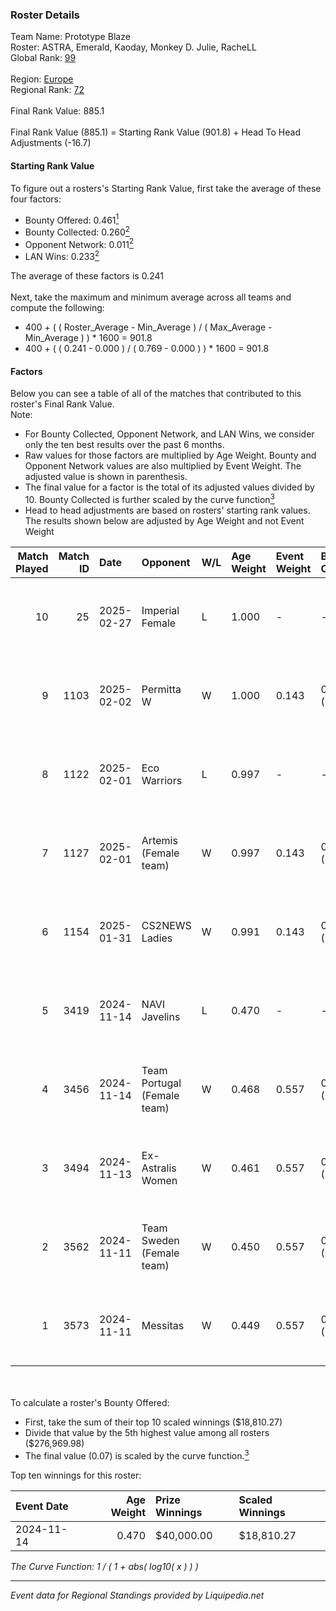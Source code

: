 ### Roster Details<br />
Team Name: Prototype Blaze<br />
Roster: ASTRA, Emerald, Kaoday, Monkey D. Julie, RacheLL<br />
Global Rank: [99](../standings_global.md)<br />
<br />
Region: [Europe]( ../standings_europe.md)<br />
Regional Rank: [72]( ../standings_europe.md)<br />
<br />
Final Rank Value:  885.1<br />
<br />
Final Rank Value (885.1) = Starting Rank Value (901.8) + Head To Head Adjustments (-16.7)<br />

#### Starting Rank Value<br />
To figure out a rosters's Starting Rank Value, first take the average of these four factors:<br />
- Bounty Offered: 0.461[<sup>1</sup>](#table2)
- Bounty Collected: 0.260[<sup>2</sup>](#table1)
- Opponent Network: 0.011[<sup>2</sup>](#table1)
- LAN Wins: 0.233[<sup>2</sup>](#table1)

The average of these factors is 0.241<br />
<br />
Next, take the maximum and minimum average across all teams and compute the following:<br />
- 400 + ( ( Roster_Average - Min_Average ) / ( Max_Average - Min_Average ) ) * 1600 = 901.8
- 400 + ( ( 0.241 - 0.000 ) / ( 0.769 - 0.000 ) ) * 1600 = 901.8


#### Factors<br />
Below you can see a table of all of the matches that contributed to this roster's Final Rank Value.<br />
Note:<br />

- For Bounty Collected, Opponent Network, and LAN Wins, we consider only the ten best results over the past 6 months.
- Raw values for those factors are multiplied by Age Weight. Bounty and Opponent Network values are also multiplied by Event Weight. The adjusted value is shown in parenthesis.
- The final value for a factor is the total of its adjusted values divided by 10. Bounty Collected is further scaled by the curve function[<sup>3</sup>](#curveFunction)
- Head to head adjustments are based on rosters' starting rank values. The results shown below are adjusted by Age Weight and not Event Weight
<span id="table1"></span><br />


| Match Played | Match ID | Date       | Opponent                    | W/L | Age Weight | Event Weight | Bounty Collected | Opponent Network | LAN Wins  | H2H Adj. | Roster                                           |
| -: | -: | :- | :- | :- | :- | :- | :- | :- | :- | -: | :- |
|           10 |       25 | 2025-02-27 | Imperial Female             | L   | 1.000      | -            | -                | -                | -         |    -9.87 | ASTRA, Emerald, Kaoday, Monkey D. Julie, RacheLL |
|            9 |     1103 | 2025-02-02 | Permitta W                  | W   | 1.000      | 0.143        | 0.000 (0.000)    | 0.145 (0.021)    | 0 (0.000) |     2.11 | ASTRA, Emerald, Kaoday, Monkey D. Julie, RacheLL |
|            8 |     1122 | 2025-02-01 | Eco Warriors                | L   | 0.997      | -            | -                | -                | -         |   -27.29 | ASTRA, Emerald, Kaoday, Monkey D. Julie, RacheLL |
|            7 |     1127 | 2025-02-01 | Artemis (Female team)       | W   | 0.997      | 0.143        | 0.000 (0.000)    | 0.048 (0.007)    | 0 (0.000) |     3.00 | ASTRA, Emerald, Kaoday, Monkey D. Julie, RacheLL |
|            6 |     1154 | 2025-01-31 | CS2NEWS Ladies              | W   | 0.991      | 0.143        | 0.001 (0.000)    | 0.151 (0.021)    | 0 (0.000) |     4.98 | ASTRA, Emerald, Kaoday, Monkey D. Julie, RacheLL |
|            5 |     3419 | 2024-11-14 | NAVI Javelins               | L   | 0.470      | -            | -                | -                | -         |    -4.41 | ASTRA, Emerald, Kaoday, Monkey D. Julie, RacheLL |
|            4 |     3456 | 2024-11-14 | Team Portugal (Female team) | W   | 0.468      | 0.557        | 0.034 (0.009)    | 0.067 (0.017)    | 1 (0.468) |     6.54 | ASTRA, Emerald, Kaoday, Monkey D. Julie, RacheLL |
|            3 |     3494 | 2024-11-13 | Ex-Astralis Women           | W   | 0.461      | 0.557        | 0.012 (0.003)    | 0.084 (0.022)    | 1 (0.461) |     4.64 | ASTRA, Emerald, Kaoday, Monkey D. Julie, RacheLL |
|            2 |     3562 | 2024-11-11 | Team Sweden (Female team)   | W   | 0.450      | 0.557        | 0.008 (0.002)    | 0.039 (0.010)    | 1 (0.450) |     2.76 | ASTRA, Emerald, Kaoday, Monkey D. Julie, RacheLL |
|            1 |     3573 | 2024-11-11 | Messitas                    | W   | 0.449      | 0.557        | 0.000 (0.000)    | 0.049 (0.012)    | 1 (0.449) |     0.80 | ASTRA, Emerald, Kaoday, Monkey D. Julie, RacheLL |

<br />
<span id="table2"></span><br />
To calculate a roster's Bounty Offered:<br />

- First, take the sum of their top 10 scaled winnings ($18,810.27)
- Divide that value by the 5th highest value among all rosters ($276,969.98)
- The final value (0.07) is scaled by the curve function.[<sup>3</sup>](#curveFunction)

Top ten winnings for this roster:<br />

| Event Date | Age Weight | Prize Winnings | Scaled Winnings |
| :- | -: | :- | :- |
| 2024-11-14 |      0.470 | $40,000.00     | $18,810.27      |


<span id="curveFunction"></span>_The Curve Function: 1 / ( 1 + abs( log10( x ) ) )_<br />

---
_Event data for Regional Standings provided by Liquipedia.net_<br />

